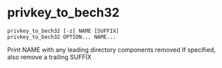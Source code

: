 # privkey_to_bech32

```
privkey_to_bech32 [-z] NAME [SUFFIX]
privkey_to_bech32 OPTION... NAME...
```

Print NAME with any leading directory components removed
If specified, also remove a trailing SUFFIX
